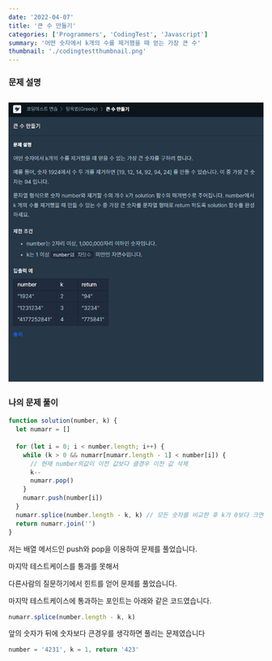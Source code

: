 ```yaml
---
date: '2022-04-07'
title: '큰 수 만들기'
categories: ['Programmers', 'CodingTest', 'Javascript']
summary: '어떤 숫자에서 k개의 수를 제거했을 때 얻는 가장 큰 수'
thumbnail: './codingtestthumbnail.png'
---
```


### 문제 설명

## ![file:///C:/Reactblog/LEEBLOG/static/programmers/bignum.PNG](../static/programmers/bignum.PNG)

### 나의 문제 풀이

```javascript
function solution(number, k) {
  let numarr = []

  for (let i = 0; i < number.length; i++) {
    while (k > 0 && numarr[numarr.length - 1] < number[i]) {
      // 현재 number의값이 이전 값보다 클경우 이전 값 삭제
      k--
      numarr.pop()
    }
    numarr.push(number[i])
  }
  numarr.splice(number.length - k, k) // 모든 숫자를 비교한 후 k가 0보다 크면 남은 k만큼 뒤에서 제거
  return numarr.join('')
}
```

저는 배열 메서드인 push와 pop을 이용하여 문제를 풀었습니다.

마지막 테스트케이스를 통과를 못해서

다른사람의 질문하기에서 힌트를 얻어 문제를 풀었습니다.

마지막 테스트케이스에 통과하는 포인트는 아래와 같은 코드였습니다.

```javascript
numarr.splice(number.length - k, k)
```

앞의 숫자가 뒤에 숫자보다 큰경우를 생각하면 풀리는 문제였습니다

```javascript
number = '4231', k = 1, return '423'
```
